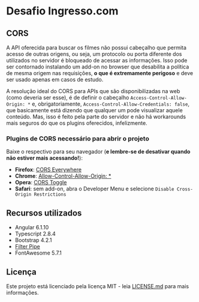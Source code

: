 # Desafio Ingresso.com

## CORS
A API oferecida para buscar os filmes não possui cabeçalho que permita acesso de outras origens, ou seja, um protocolo ou porta diferente dos utilizados no servidor é bloqueado de acessar as informações. Isso pode ser contornado instalando um add-on no browser que desabilita a política de mesma origem nas requisições, **o que é extremamente perigoso** e deve ser usado apenas em casos de estudo. 

A resolução ideal do CORS para APIs que são disponibilizadas na web (como deveria ser esse), é de definir o cabeçalho `Access-Control-Allow-Origin: *` e, obrigatoriamente, `Access-Control-Allow-Credentials: false`, que basicamente está dizendo que qualquer um pode visualizar aquele conteúdo. Mas, isso é feito pela parte do servidor e não há workarounds mais seguros do que os plugins oferecidos, infelizmente.

### Plugins de CORS necessário para abrir o projeto
Baixe o respectivo para seu navegador (**e lembre-se de desativar quando não estiver mais acessando!**):

- **Firefox**: [CORS Everywhere](https://addons.mozilla.org/en-US/firefox/addon/cors-everywhere/)
- **Chrome**: [Allow-Control-Allow-Origin: *](https://chrome.google.com/webstore/detail/allow-control-allow-origi/nlfbmbojpeacfghkpbjhddihlkkiljbi?hl=en)
- **Opera**: [CORS Toggle](https://addons.opera.com/en/extensions/details/cors-toggle/)
- **Safari**: sem add-on, abra o Developer Menu e selecione `Disable Cross-Origin Restrictions`

## Recursos utilizados
- Angular 6.1.10
- Typescript 2.8.4
- Bootstrap 4.2.1
- [Filter Pipe](https://www.npmjs.com/package/ngx-filter-pipe)
- FontAwesome 5.7.1

## Licença
Este projeto está licenciado pela licença MIT - leia [LICENSE.md](https://github.com/majorsaaam/Desafio-Ingresso/blob/master/LICENSE.md) para mais informações.